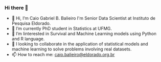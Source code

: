 ### Hi there 👋


- 👋 Hi, I’m Caio Gabriel B. Balieiro I'm Senior Data Scientist at Instituto de Pesquisa Eldorado.
- 🌱 I’m currently PhD student in Statistics at UFMG.
- 👯 I’m linterested in Survival and Machine Learning models using Python and R language.
- 🤔 I looking to collaborate in the application of statistical models and machine learning to solve problems involving real datasets.
- 📫 How to reach me: caio.balieiro@eldorado.org.br

<!--
**CGBalieiro/CGBalieiro** is a ✨ _special_ ✨ repository because its `README.md` (this file) appears on your GitHub profile.

Here are some ideas to get you started:
